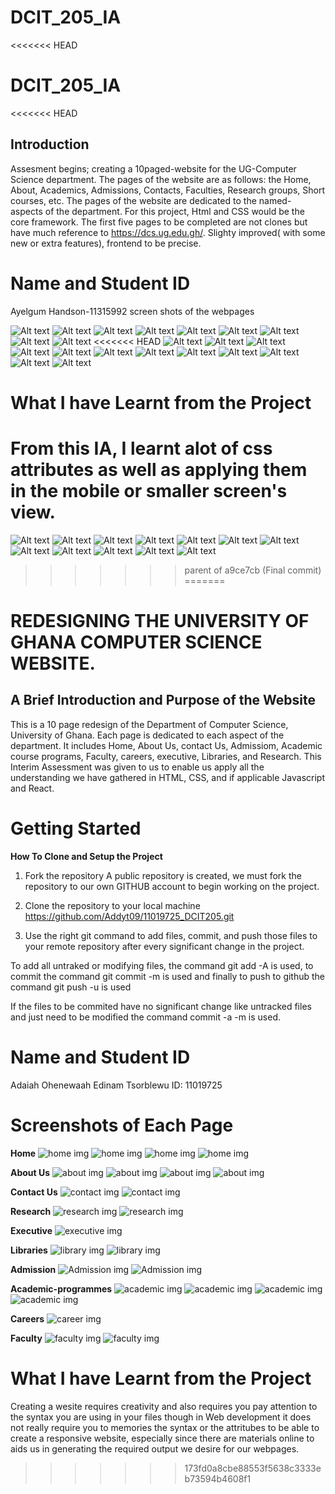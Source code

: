 # DCIT_205_IA
<<<<<<< HEAD
# DCIT_205_IA
<<<<<<< HEAD
## Introduction
 Assesment begins; 
creating a 10paged-website for the UG-Computer Science department. The pages of the website are as follows: the Home, About, Academics, Admissions, Contacts, Faculties, Research groups, Short courses, etc.
The pages of the website are dedicated to the named- aspects of the department.
For this project, Html and CSS would be the core framework. 
The first five pages to be completed are not clones but have much reference to  https://dcs.ug.edu.gh/. Slighty improved( with some new or extra features), frontend to be precise.
   # Name and Student ID
   Ayelgum Handson-11315992
screen shots of the webpages

![Alt text](<Screenshot (61).png>) ![Alt text](<Screenshot (69).png>) ![Alt text](<Screenshot (68).png>) ![Alt text](<Screenshot (67).png>) ![Alt text](<Screenshot (66).png>) ![Alt text](<Screenshot (65).png>) ![Alt text](<Screenshot (64).png>) ![Alt text](<Screenshot (63).png>) ![Alt text](<Screenshot (62).png>)
<<<<<<< HEAD
![Alt text](<Screenshot (48).png>) ![Alt text](<Screenshot (47).png>) ![Alt text](<Screenshot (46).png>) ![Alt text](<Screenshot (57).png>) ![Alt text](<Screenshot (56).png>) ![Alt text](<Screenshot (55).png>) ![Alt text](<Screenshot (54).png>) ![Alt text](<Screenshot (53).png>) ![Alt text](<Screenshot (52).png>) ![Alt text](<Screenshot (51).png>) ![Alt text](<Screenshot (50).png>) ![Alt text](<Screenshot (49).png>)
# What I have Learnt from the Project
From this IA, I learnt alot of css attributes as well as applying them in the mobile or smaller screen's view.
=======
![Alt text](<Screenshot (48).png>) ![Alt text](<Screenshot (47).png>) ![Alt text](<Screenshot (46).png>) ![Alt text](<Screenshot (57).png>) ![Alt text](<Screenshot (56).png>) ![Alt text](<Screenshot (55).png>) ![Alt text](<Screenshot (54).png>) ![Alt text](<Screenshot (53).png>) ![Alt text](<Screenshot (52).png>) ![Alt text](<Screenshot (51).png>) ![Alt text](<Screenshot (50).png>) ![Alt text](<Screenshot (49).png>)
>>>>>>> parent of a9ce7cb (Final commit)
=======
# REDESIGNING THE UNIVERSITY OF GHANA COMPUTER SCIENCE WEBSITE.

## A Brief Introduction and Purpose of the Website

This is a 10 page redesign of the Department of Computer Science, University of Ghana. Each page is dedicated to each aspect of the department. It includes Home, About Us, contact Us, Admissiom, Academic course programs, Faculty, careers, executive, Libraries, and Research. This Interim Assessment was given to us to enable us apply all the understanding we have gathered in HTML, CSS, and if applicable Javascript and React. 

# Getting Started
**How To Clone and Setup the Project**

  1. Fork the repository
   A public repository is created, we must fork the repository to our own GITHUB account to begin working on the project.

  2. Clone the repository to your local machine
   https://github.com/Addyt09/11019725_DCIT205.git
   
   3. Use the right git command to add files, commit, and push those files to your remote repository after every significant change in the project.
   
   To add all untraked or modifying files, the command git add -A is used, to commit the command git commit -m is used and finally to push to github the command git push -u is used

   If the files to be commited have no significant change like untracked files and just need to be modified the command commit -a -m is used.


   # Name and Student ID
   
   Adaiah Ohenewaah Edinam Tsorblewu
   ID: 11019725

# Screenshots of Each Page

**Home**
![home img](snapshots/home1.png)
![home img](snapshots/home2.png)
![home img](snapshots/home3.png)
![home img](snapshots/home4.png)

**About Us**
![about img](snapshots/About1.png)
![about img](snapshots/About2.png)
![about img](snapshots/About3.png)
![about img](snapshots/About4.png)

**Contact Us**
![contact img](snapshots/Contact-Us1.png)
![contact img](snapshots/Contact-Us2.png)

**Research**
![research img](snapshots/Research1.png)
![research img](snapshots/Research2.png)

**Executive**
![executive img](snapshots/Executive.png)

**Libraries**
![library img](snapshots/Library1.png)
![library img](snapshots/Library2.png)

**Admission**
![Admission img](snapshots/Admission1.png)
![Admission img](snapshots/Admission2.png)

**Academic-programmes**
![academic img](snapshots/Academics1.png)
![academic img](snapshots/Academics2.png)
![academic img](snapshots/Academics3.png)
![academic img](snapshots/Academics4.png)

**Careers**
![career img](snapshots/career.png)

**Faculty**
![faculty img](snapshots/Faculty1.png)
![faculty img](snapshots/Faculty2.png)

# What I have Learnt from the Project
  Creating a wesite requires creativity and also requires you pay attention to the syntax you are using in your files though in Web development it does not really require you to memories the syntax or the attritubes to be able to create a responsive website, especially since there are materials online to aids us in generating the required output we desire for our webpages.
>>>>>>> 173fd0a8cbe88553f5638c3333eb73594b4608f1
